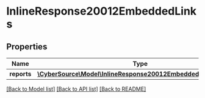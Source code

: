 # InlineResponse20012EmbeddedLinks

## Properties
Name | Type | Description | Notes
------------ | ------------- | ------------- | -------------
**reports** | [**\CyberSource\Model\InlineResponse20012EmbeddedLinksReports[]**](InlineResponse20012EmbeddedLinksReports.md) |  | [optional] 

[[Back to Model list]](../README.md#documentation-for-models) [[Back to API list]](../README.md#documentation-for-api-endpoints) [[Back to README]](../README.md)


